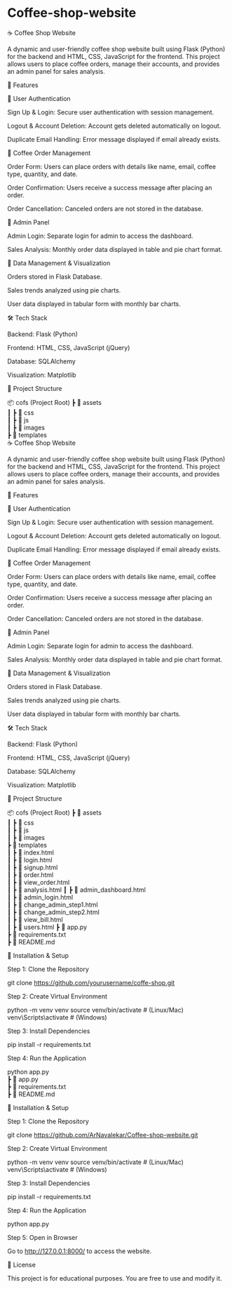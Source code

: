 # Coffee-shop-website



☕ Coffee Shop Website

A dynamic and user-friendly coffee shop website built using Flask (Python) for the backend and HTML, CSS, JavaScript for the frontend. This project allows users to place coffee orders, manage their accounts, and provides an admin panel for sales analysis.

🚀 Features

🔹 User Authentication

Sign Up & Login: Secure user authentication with session management.

Logout & Account Deletion: Account gets deleted automatically on logout.

Duplicate Email Handling: Error message displayed if email already exists.


🔹 Coffee Order Management

Order Form: Users can place orders with details like name, email, coffee type, quantity, and date.

Order Confirmation: Users receive a success message after placing an order.

Order Cancellation: Canceled orders are not stored in the database.


🔹 Admin Panel

Admin Login: Separate login for admin to access the dashboard.

Sales Analysis: Monthly order data displayed in table and pie chart format.


🔹 Data Management & Visualization

Orders stored in Flask Database.

Sales trends analyzed using pie charts.

User data displayed in tabular form with monthly bar charts.


🛠️ Tech Stack

Backend: Flask (Python)

Frontend: HTML, CSS, JavaScript (jQuery)

Database: SQLAlchemy

Visualization: Matplotlib


📂 Project Structure

📦 cofs (Project Root)
 ┣ 📂 assets  
 ┃ ┣ 📂 css  
 ┃ ┣ 📂 js  
 ┃ ┣ 📂 images  
 ┣ 📂 templates  
☕ Coffee Shop Website

A dynamic and user-friendly coffee shop website built using Flask (Python) for the backend and HTML, CSS, JavaScript for the frontend. This project allows users to place coffee orders, manage their accounts, and provides an admin panel for sales analysis.

🚀 Features

🔹 User Authentication

Sign Up & Login: Secure user authentication with session management.

Logout & Account Deletion: Account gets deleted automatically on logout.

Duplicate Email Handling: Error message displayed if email already exists.


🔹 Coffee Order Management

Order Form: Users can place orders with details like name, email, coffee type, quantity, and date.

Order Confirmation: Users receive a success message after placing an order.

Order Cancellation: Canceled orders are not stored in the database.


🔹 Admin Panel

Admin Login: Separate login for admin to access the dashboard.

Sales Analysis: Monthly order data displayed in table and pie chart format.


🔹 Data Management & Visualization

Orders stored in Flask Database.

Sales trends analyzed using pie charts.

User data displayed in tabular form with monthly bar charts.


🛠️ Tech Stack

Backend: Flask (Python)

Frontend: HTML, CSS, JavaScript (jQuery)

Database: SQLAlchemy

Visualization: Matplotlib


📂 Project Structure

📦 cofs (Project Root)
 ┣ 📂 assets  
 ┃ ┣ 📂 css  
 ┃ ┣ 📂 js  
 ┃ ┣ 📂 images  
 ┣ 📂 templates  
 ┃ ┣ 📜 index.html  
 ┃ ┣ 📜 login.html  
 ┃ ┣ 📜 signup.html  
 ┃ ┣ 📜 order.html  
 ┃ ┣ 📜 view_order.html  
 ┃ ┣ 📜 analysis.html 
 ┃ ┣ 📜 admin_dashboard.html  
 ┃ ┣ 📜 admin_login.html  
 ┃ ┣ 📜 change_admin_step1.html  
 ┃ ┣ 📜 change_admin_step2.html  
 ┃ ┣ 📜 view_bill.html  
 ┃ ┣ 📜 users.html
 ┣ 📜 app.py  
 ┣ 📜 requirements.txt  
 ┣ 📜 README.md

🔧 Installation & Setup

Step 1: Clone the Repository

git clone  https://github.com/yourusername/coffe-shop.git

Step 2: Create Virtual Environment

python -m venv venv
source venv/bin/activate  # (Linux/Mac)
venv\Scripts\activate  # (Windows)

Step 3: Install Dependencies

pip install -r requirements.txt

Step 4: Run the Application

python app.py  
 ┣ 📜 app.py  
 ┣ 📜 requirements.txt  
 ┣ 📜 README.md

🔧 Installation & Setup

Step 1: Clone the Repository

git clone https://github.com/ArNavalekar/Coffee-shop-website.git

Step 2: Create Virtual Environment

python -m venv venv
source venv/bin/activate  # (Linux/Mac)
venv\Scripts\activate  # (Windows)

Step 3: Install Dependencies

pip install -r requirements.txt

Step 4: Run the Application

python app.py

Step 5: Open in Browser

Go to http://127.0.0.1:8000/ to access the website.



📝 License

This project is for educational purposes. You are free to use and modify it.
